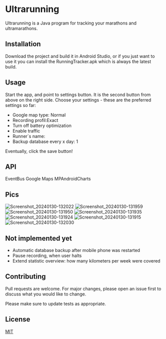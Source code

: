 # Ultrarunning

Ultrarunning is a Java program for tracking your marathons and ultramarathons.

## Installation

Download the project and build it in Android Studio, or if you just want to use it
you can install the RunningTracker.apk which is always the latest build.

## Usage

Start the app, and point to settings button. 
It is the second button from above on the right side.
Choose your settings - these are the preferred settings so far:

  * Google map type: Normal
  * Recording profil:Exact
  * Turn off battery optimization
  * Enable traffic
  * Runner`s name: <Your name>
  * Backup database every x day: 1

Eventually, click the save button!

## API

EventBus
Google Maps
MPAndroidCharts

## Pics

![Screenshot_20240130-132022](https://github.com/bernd-roth/Ultrarunning/assets/1835491/ebf73914-81a4-40b1-8112-6d7638340357)
![Screenshot_20240130-131959](https://github.com/bernd-roth/Ultrarunning/assets/1835491/efed2152-d0f0-4905-a6de-4b9c6d5fcd8f)
![Screenshot_20240130-131950](https://github.com/bernd-roth/Ultrarunning/assets/1835491/40df5cf9-14b9-46c9-8f25-c1de824e3285)
![Screenshot_20240130-131935](https://github.com/bernd-roth/Ultrarunning/assets/1835491/a14650ba-62ea-4d54-a4ef-8d8aecf2ae30)
![Screenshot_20240130-131924](https://github.com/bernd-roth/Ultrarunning/assets/1835491/d907d5ca-d163-4dc3-bffe-40e660b0bcf8)
![Screenshot_20240130-131915](https://github.com/bernd-roth/Ultrarunning/assets/1835491/c7df8024-3fe5-42ad-bc83-3862d9ae66b3)
![Screenshot_20240130-132030](https://github.com/bernd-roth/Ultrarunning/assets/1835491/24ea4fca-6dae-43b8-b03b-bc5c06f308d9)

## Not implemented yet

* Automatic database backup after mobile phone was restarted
* Pause recording, when user halts
* Extend statistic overview: how many kilometers per week were covered

## Contributing

Pull requests are welcome. For major changes, please open an issue first
to discuss what you would like to change.

Please make sure to update tests as appropriate.

## License

[MIT](https://choosealicense.com/licenses/mit/)

